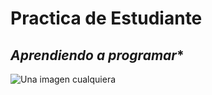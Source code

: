 # **Practica de Estudiante**
## *Aprendiendo a programar**

![Una imagen cualquiera](https://www.python.org/static/community_logos/python-logo-master-v3-TM-flattened.png)
